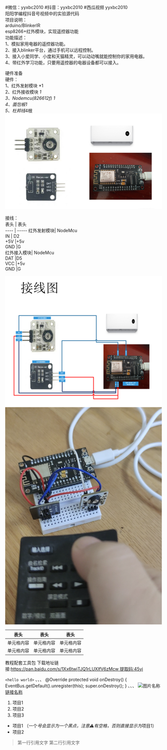 #微信：yyxbc2010  #抖音：yyxbc2010 #西瓜视频 yyxbc2010   
阳阳学编程抖音号视频中的实验源代码  
项目说明：  
arduino/BlinkerIR  
esp8266+红外模块，实现遥控器功能  
功能描述：  
  1、模拟家用电器的遥控器功能。  
  2、接入blinker平台，通过手机可以远程控制。  
  3、接入小爱同学、小度和天猫精灵，可以动动嘴就能控制你的家用电器。  
  4、带红外学习功能，只要用遥控器的电器设备都可以接入。  

硬件准备  
硬件：  
1、红外发射模块 *1  
2、红外接收模块 *1  
3、Nodemcu(826612f) *1  
4、面包板*1  
5、杜邦线*4根  
![硬件设备](https://github.com/toddpan/yyxbc/blob/master/arduino/images/blinkerir1.png) 


接线：  
表头  | 表头  
---- | ----- 
红外发射模块|	NodeMcu  
IN	| D2  
+5V	|+5v  
GND	|G  
红外接入模块|	NodeMcu  
DAT	|D5  
VCC	|+5v  
GND	|G  

![接线图](https://github.com/toddpan/yyxbc/blob/master/arduino/images/blinkerir2.png) 
![接线图](https://github.com/toddpan/yyxbc/blob/master/arduino/images/blinkerir3.png) 

表头  | 表头  | 表头
---- | ----- | ------ 
单元格内容  | 单元格内容 | 单元格内容
单元格内容  | 单元格内容 | 单元格内容

教程配套工具包
下载地址链接:https://pan.baidu.com/s/1Xx6twjTJQ1rLUXIfV6zMcw 提取码:45yi

`<hello world>` 
、、、
@Override
protected void onDestroy() {
    EventBus.getDefault().unregister(this);
    super.onDestroy();
}
、、、
![图片名称](https://www.baidu.com/img/bd_logo1.png) 
[链接名称](https://www.baidu.com/)   

1. 项目1 
2. 项目2 
3. 项目3 
  * 项目1 （一个*号会显示为一个黑点，注意⚠️有空格，否则直接显示为*项目1）
  * 项目2 


> 第一行引用文字 
> 第二行引用文字 